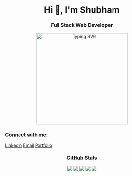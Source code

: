 <h1 align="center">Hi 👋, I'm Shubham</h1>

<h3 align="center">Full Stack Web Developer</h3>

<div align="center">
<a href="https://git.io/typing-svg"><img width="300px" src="https://readme-typing-svg.demolab.com?font=Fira+Code&duration=2000&pause=600&color=27F724&random=false&width=435&lines=I+work+in+React+js;I+work+in+Node+js;I+work+in+Next+js" alt="Typing SVG" /></a>
</div>

<h3 align="left">Connect with me:</h3>
<p align="left">
<a href="https://linkedin.com/in/shubgoyal23" target="blank">Linkedin</a>
<a href="mailto:goyalshubham@outlook.in" target="blank">Email</a>
<a href="https://linkedin.com/in/shubgoyal23" target="blank">Portfolio</a>
</p>


<div>
<h3 align="center">GitHub Stats</h3>
<p align="center">
<img src="http://github-profile-summary-cards.vercel.app/api/cards/profile-details?username=Alipakkr&theme=github_dark">
<img src="http://github-profile-summary-cards.vercel.app/api/cards/most-commit-language?username=shubgoyal23&theme=aura">
<img src="http://github-profile-summary-cards.vercel.app/api/cards/stats?username=shubgoyal23&theme=aura">
<img src="http://github-profile-summary-cards.vercel.app/api/cards/profile-details?username=shubgoyal23&theme=aura">
<img src="http://github-profile-summary-cards.vercel.app/api/cards/productive-time?username=shubgoyal23&theme=aura&utcOffset=8">
</p>
</div>
